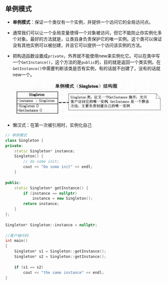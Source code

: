 ## 单例模式

- **单例模式**：保证一个类仅有一个实例，并提供一个访问它的全局访问点。

- 通常我们可以让一个全局变量使得一个对象被访问，但它不能防止你实例化多个对象。最好的方法就是，让类自身负责保护它的唯一实例。这个类可以保证没有其他实例可以被创建，并且它可以提供一个访问该实例的方法。

- 把构造函数设置成`private`，外界就不能使用new来实例化它。可以在类中写一个`GetInstance()`，这个方法的是`public`的，目的就是返回一个类实例。在`GetInstance()`中需要判断该类是否有实例，有的话就不创建了，没有的话就new一个。

  ![image-20200805181511183](.\pictures\单例模式结构图)

- 懒汉式：在第一次被引用时，实例化自己

```c++
// 单例模式
class Singleton {
private:
	static Singleton* instance;
	Singleton() {
		// do some init;
		cout << "Do some init" << endl;
	}

public:
	static Singleton* getInstance() {
		if (instance == nullptr)
			instance = new Singleton();
		return instance;
	}
};

Singleton* Singleton::instance = nullptr;

//客户端代码
int main()
{
	Singleton* s1 = Singleton::getInstance();
	Singleton* s2 = Singleton::getInstance();

	if (s1 == s2)
		cout << "the same instance" << endl;
}
```

